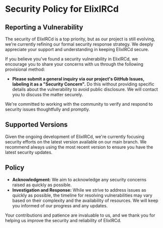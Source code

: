# Security Policy for ElixIRCd

## Reporting a Vulnerability

The security of ElixIRCd is a top priority, but as our project is still evolving, we're currently refining our formal security response strategy. We deeply appreciate your support and understanding in keeping ElixIRCd secure.

If you believe you've found a security vulnerability in ElixIRCd, we encourage you to share your concerns with us through the following provisional method:

- **Please submit a general inquiry via our project's GitHub Issues, labeling it as a "Security Concern".** Do this without providing specific details about the vulnerability to avoid public disclosure. We will contact you to discuss the matter securely.

We're committed to working with the community to verify and respond to security issues thoughtfully and promptly.

## Supported Versions

Given the ongoing development of ElixIRCd, we're currently focusing security efforts on the latest version available on our main branch. We recommend always using the most recent version to ensure you have the latest security updates.

## Policy

- **Acknowledgment:** We aim to acknowledge any security concerns raised as quickly as possible.
- **Investigation and Response:** While we strive to address issues as quickly as possible, the timeline for resolving vulnerabilities may vary based on their complexity and the availability of resources. We will keep you informed of our progress and any updates.

Your contributions and patience are invaluable to us, and we thank you for helping us improve the security and reliability of ElixIRCd.
